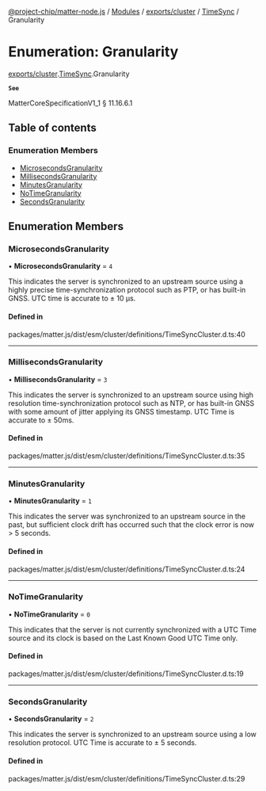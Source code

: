 [@project-chip/matter-node.js](../README.md) / [Modules](../modules.md) / [exports/cluster](../modules/exports_cluster.md) / [TimeSync](../modules/exports_cluster.TimeSync.md) / Granularity

# Enumeration: Granularity

[exports/cluster](../modules/exports_cluster.md).[TimeSync](../modules/exports_cluster.TimeSync.md).Granularity

**`See`**

MatterCoreSpecificationV1_1 § 11.16.6.1

## Table of contents

### Enumeration Members

- [MicrosecondsGranularity](exports_cluster.TimeSync.Granularity.md#microsecondsgranularity)
- [MillisecondsGranularity](exports_cluster.TimeSync.Granularity.md#millisecondsgranularity)
- [MinutesGranularity](exports_cluster.TimeSync.Granularity.md#minutesgranularity)
- [NoTimeGranularity](exports_cluster.TimeSync.Granularity.md#notimegranularity)
- [SecondsGranularity](exports_cluster.TimeSync.Granularity.md#secondsgranularity)

## Enumeration Members

### MicrosecondsGranularity

• **MicrosecondsGranularity** = ``4``

This indicates the server is synchronized to an upstream source using a highly precise time-synchronization
protocol such as PTP, or has built-in GNSS. UTC time is accurate to ± 10 μs.

#### Defined in

packages/matter.js/dist/esm/cluster/definitions/TimeSyncCluster.d.ts:40

___

### MillisecondsGranularity

• **MillisecondsGranularity** = ``3``

This indicates the server is synchronized to an upstream source using high resolution time-synchronization
protocol such as NTP, or has built-in GNSS with some amount of jitter applying its GNSS timestamp. UTC Time
is accurate to ± 50ms.

#### Defined in

packages/matter.js/dist/esm/cluster/definitions/TimeSyncCluster.d.ts:35

___

### MinutesGranularity

• **MinutesGranularity** = ``1``

This indicates the server was synchronized to an upstream source in the past, but sufficient clock drift has
occurred such that the clock error is now > 5 seconds.

#### Defined in

packages/matter.js/dist/esm/cluster/definitions/TimeSyncCluster.d.ts:24

___

### NoTimeGranularity

• **NoTimeGranularity** = ``0``

This indicates that the server is not currently synchronized with a UTC Time source and its clock is based
on the Last Known Good UTC Time only.

#### Defined in

packages/matter.js/dist/esm/cluster/definitions/TimeSyncCluster.d.ts:19

___

### SecondsGranularity

• **SecondsGranularity** = ``2``

This indicates the server is synchronized to an upstream source using a low resolution protocol. UTC Time is
accurate to ± 5 seconds.

#### Defined in

packages/matter.js/dist/esm/cluster/definitions/TimeSyncCluster.d.ts:29
